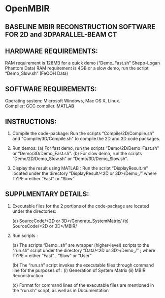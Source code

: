 # OpenMBIR
## BASELINE MBIR RECONSTRUCTION SOFTWARE FOR 2D and 3DPARALLEL-BEAM  CT

## HARDWARE REQUIREMENTS:
   RAM requirement is 128MB for a quick demo (“Demo_Fast.sh” Shepp-Logan Phantom Data)
   RAM requirement is 4GB or a slow demo,  run the script “Demo_Slow.sh” (FeOOH Data)

## SOFTWARE REQUIREMENTS:
  Operating system: Microsoft Windows, Mac OS X, Linux.  
  Compiler: GCC compiler.
  MATLAB

## INSTRUCTIONS:

1) Compile the code-package:
   Run the scripts “Compile/2D/Compile.sh" and "Compile/3D/Compile.sh" to compile the 2D and 3D code packages. 
   
2) Run demos:
   (a) For fast demo, run the scripts “Demo/2D/Demo_Fast.sh" or “Demo/3D/Demo_Fast.sh".
   (b) For slow demo, run the scripts “Demo/2D/Demo_Slow.sh” or “Demo/3D/Demo_Slow.sh”.

3) Display the result using MATLAB :
   Run the script “DisplayResult.m” located under the directory “DisplayResult/<2D or 3D>/Demo_<TYPE>/”
   where TYPE = either “Fast” or “Slow”


## SUPPLMENTARY DETAILS:

1) Executable files for the 2 portions of the code-package are located under the directories:

   (a) SourceCode/<2D or 3D>/Generate_SystemMatrix/
   (b) SourceCode/<2D or 3D>/MBIR/

2) Run scripts :
  
   (a) The scripts “Demo_<TYPE>.sh” are wrapper (higher-level) scripts to the “run.sh” script under the directory “Data/<2D or 3D>/Demo_<TYPE>/” ;
       where TYPE = either “Fast” , “Slow” or “User”

   (b) The “run.sh” script invokes the executable files through command line for the purposes of :
       (i)   Generation of System Matrix
       (ii) MBIR Reconstruction 

   (c) Format for command lines of the executable files are mentioned in the “run.sh” script, as well as in Documentation
 
